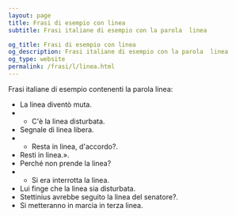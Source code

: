 ```yaml
---
layout: page
title: Frasi di esempio con linea 
subtitle: Frasi italiane di esempio con la parola  linea

og_title: Frasi di esempio con linea 
og_description: Frasi italiane di esempio con la parola  linea
og_type: website
permalink: /frasi/l/linea.html
---
```


Frasi italiane di esempio contenenti la parola linea:


- La linea diventò muta.
- - C'è la linea disturbata.
- Segnale di linea libera.
- - Resta in linea, d'accordo?.
- Resti in linea.».
- Perché non prende la linea?
- - Si era interrotta la linea.
- Lui finge che la linea sia disturbata.
- Stettinius avrebbe seguito la linea del senatore?.
- Si metteranno in marcia in terza linea.
